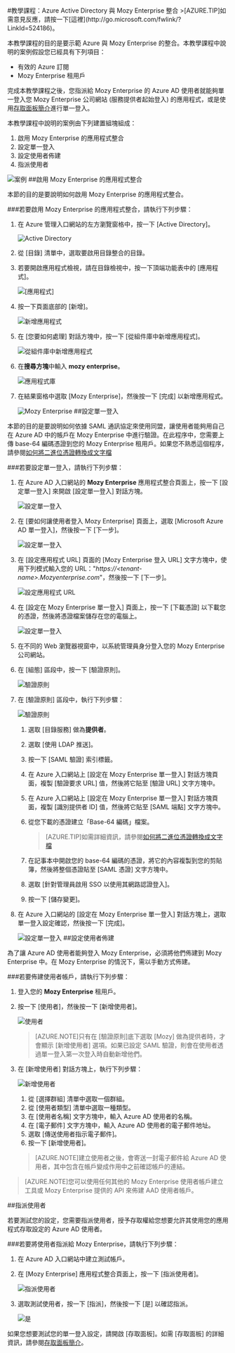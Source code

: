 <properties pageTitle="教學課程：Azure Active Directory 與 Mozy Enterprise 整合 | Microsoft Azure" description="了解如何使用 Mozy Enterprise 搭配 Azure Active Directory 來啟用單一登入、自動化佈建和更多功能！" services="active-directory" authors="MarkusVi"  documentationCenter="na" manager="stevenpo"/>
<tags ms.service="active-directory" ms.devlang="na" ms.topic="article" ms.tgt_pltfrm="na" ms.workload="identity" ms.date="08/01/2015" ms.author="markvi" />
#教學課程：Azure Active Directory 與 Mozy Enterprise 整合
>[AZURE.TIP]如需意見反應，請按一下[這裡](http://go.microsoft.com/fwlink/?LinkId=524186)。
  
本教學課程的目的是要示範 Azure 與 Mozy Enterprise 的整合。本教學課程中說明的案例假設您已經具有下列項目：

-   有效的 Azure 訂閱
-   Mozy Enterprise 租用戶
  
完成本教學課程之後，您指派給 Mozy Enterprise 的 Azure AD 使用者就能夠單一登入您 Mozy Enterprise 公司網站 (服務提供者起始登入) 的應用程式，或是使用[存取面板簡介](https://msdn.microsoft.com/library/dn308586)進行單一登入。
  
本教學課程中說明的案例由下列建置組塊組成：

1.  啟用 Mozy Enterprise 的應用程式整合
2.  設定單一登入
3.  設定使用者佈建
4.  指派使用者

![案例](./media/active-directory-saas-mozy-enterprise-tutorial/IC777308.png "案例")
##啟用 Mozy Enterprise 的應用程式整合
  
本節的目的是要說明如何啟用 Mozy Enterprise 的應用程式整合。

###若要啟用 Mozy Enterprise 的應用程式整合，請執行下列步驟：

1.  在 Azure 管理入口網站的左方瀏覽窗格中，按一下 [Active Directory]。

    ![Active Directory](./media/active-directory-saas-mozy-enterprise-tutorial/IC700993.png "Active Directory")

2.  從 [目錄] 清單中，選取要啟用目錄整合的目錄。

3.  若要開啟應用程式檢視，請在目錄檢視中，按一下頂端功能表中的 [應用程式]。

    ![[應用程式]](./media/active-directory-saas-mozy-enterprise-tutorial/IC700994.png "[應用程式]")

4.  按一下頁面底部的 [新增]。

    ![新增應用程式](./media/active-directory-saas-mozy-enterprise-tutorial/IC749321.png "新增應用程式")

5.  在 [您要如何處理] 對話方塊中，按一下 [從組件庫中新增應用程式]。

    ![從組件庫中新增應用程式](./media/active-directory-saas-mozy-enterprise-tutorial/IC749322.png "從組件庫中新增應用程式")

6.  在**搜尋方塊**中輸入 **mozy enterprise**。

    ![應用程式庫](./media/active-directory-saas-mozy-enterprise-tutorial/IC777309.png "應用程式庫")

7.  在結果窗格中選取 [Mozy Enterprise]，然後按一下 [完成] 以新增應用程式。

    ![Mozy Enterprise](./media/active-directory-saas-mozy-enterprise-tutorial/IC777310.png "Mozy Enterprise")
##設定單一登入
  
本節的目的是要說明如何依據 SAML 通訊協定來使用同盟，讓使用者能夠用自己在 Azure AD 中的帳戶在 Mozy Enterprise 中進行驗證。在此程序中，您需要上傳 base-64 編碼憑證到您的 Mozy Enterprise 租用戶。如果您不熟悉這個程序，請參閱[如何將二進位憑證轉換成文字檔](http://youtu.be/PlgrzUZ-Y1o)

###若要設定單一登入，請執行下列步驟：

1.  在 Azure AD 入口網站的 **Mozy Enterprise** 應用程式整合頁面上，按一下 [設定單一登入] 來開啟 [設定單一登入] 對話方塊。

    ![設定單一登入](./media/active-directory-saas-mozy-enterprise-tutorial/IC771709.png "設定單一登入")

2.  在 [要如何讓使用者登入 Mozy Enterprise] 頁面上，選取 [Microsoft Azure AD 單一登入]，然後按一下 [下一步]。

    ![設定單一登入](./media/active-directory-saas-mozy-enterprise-tutorial/IC777311.png "設定單一登入")

3.  在 [設定應用程式 URL] 頁面的 [Mozy Enterprise 登入 URL] 文字方塊中，使用下列模式輸入您的 URL："*https://\<tenant-name>.Mozyenterprise.com*"，然後按一下 [下一步]。

    ![設定應用程式 URL](./media/active-directory-saas-mozy-enterprise-tutorial/IC777312.png "設定應用程式 URL")

4.  在 [設定在 Mozy Enterprise 單一登入] 頁面上，按一下 [下載憑證] 以下載您的憑證，然後將憑證檔案儲存在您的電腦上。

    ![設定單一登入](./media/active-directory-saas-mozy-enterprise-tutorial/IC777313.png "設定單一登入")

5.  在不同的 Web 瀏覽器視窗中，以系統管理員身分登入您的 Mozy Enterprise 公司網站。

6.  在 [組態] 區段中，按一下 [驗證原則]。

    ![驗證原則](./media/active-directory-saas-mozy-enterprise-tutorial/IC777314.png "驗證原則")

7.  在 [驗證原則] 區段中，執行下列步驟：

    ![驗證原則](./media/active-directory-saas-mozy-enterprise-tutorial/IC777315.png "驗證原則")

    1.  選取 [目錄服務] 做為**提供者**。
    2.  選取 [使用 LDAP 推送]。
    3.  按一下 [SAML 驗證] 索引標籤。
    4.  在 Azure 入口網站上 [設定在 Mozy Enterprise 單一登入] 對話方塊頁面，複製 [驗證要求 URL] 值，然後將它貼至 [驗證 URL] 文字方塊中。
    5.  在 Azure 入口網站上 [設定在 Mozy Enterprise 單一登入] 對話方塊頁面，複製 [識別提供者 ID] 值，然後將它貼至 [SAML 端點] 文字方塊中。
    6.  從您下載的憑證建立「Base-64 編碼」檔案。  

        >[AZURE.TIP]如需詳細資訊，請參閱[如何將二進位憑證轉換成文字檔](http://youtu.be/PlgrzUZ-Y1o)

    7.  在記事本中開啟您的 base-64 編碼的憑證，將它的內容複製到您的剪貼簿，然後將整個憑證貼至 [SAML 憑證] 文字方塊中。
    8.  選取 [針對管理員啟用 SSO 以使用其網路認證登入]。
    9.  按一下 [儲存變更]。

8.  在 Azure 入口網站的 [設定在 Mozy Enterprise 單一登入] 對話方塊上，選取單一登入設定確認，然後按一下 [完成]。

    ![設定單一登入](./media/active-directory-saas-mozy-enterprise-tutorial/IC777316.png "設定單一登入")
##設定使用者佈建
  
為了讓 Azure AD 使用者能夠登入 Mozy Enterprise，必須將他們佈建到 Mozy Enterprise 中。在 Mozy Enterprise 的情況下，需以手動方式佈建。

###若要佈建使用者帳戶，請執行下列步驟：

1.  登入您的 **Mozy Enterprise** 租用戶。

2.  按一下 [使用者]，然後按一下 [新增使用者]。

    ![使用者](./media/active-directory-saas-mozy-enterprise-tutorial/IC777317.png "使用者")

    >[AZURE.NOTE]只有在 [驗證原則]底下選取 [Mozy] 做為提供者時，才會顯示 [新增使用者] 選項。如果已設定 SAML 驗證，則會在使用者透過單一登入第一次登入時自動新增他們。

3.  在 [新增使用者] 對話方塊上，執行下列步驟：

    ![新增使用者](./media/active-directory-saas-mozy-enterprise-tutorial/IC777318.png "新增使用者")

    1.  從 [選擇群組] 清單中選取一個群組。
    2.  從 [使用者類型] 清單中選取一種類型。
    3.  在 [使用者名稱] 文字方塊中，輸入 Azure AD 使用者的名稱。
    4.  在 [電子郵件] 文字方塊中，輸入 Azure AD 使用者的電子郵件地址。
    5.  選取 [傳送使用者指示電子郵件]。
    6.  按一下 [新增使用者]。

    >[AZURE.NOTE]建立使用者之後，會寄送一封電子郵件給 Azure AD 使用者，其中包含在帳戶變成作用中之前確認帳戶的連結。

>[AZURE.NOTE]您可以使用任何其他的 Mozy Enterprise 使用者帳戶建立工具或 Mozy Enterprise 提供的 API 來佈建 AAD 使用者帳戶。

##指派使用者
 
若要測試您的設定，您需要指派使用者，授予存取權給您想要允許其使用您的應用程式存取設定的 Azure AD 使用者。

###若要將使用者指派給 Mozy Enterprise，請執行下列步驟：

1.  在 Azure AD 入口網站中建立測試帳戶。

2.  在 [Mozy Enterprise] 應用程式整合頁面上，按一下 [指派使用者]。

    ![指派使用者](./media/active-directory-saas-mozy-enterprise-tutorial/IC777319.png "指派使用者")

3.  選取測試使用者，按一下 [指派]，然後按一下 [是] 以確認指派。

    ![是](./media/active-directory-saas-mozy-enterprise-tutorial/IC767830.png "是")
  
如果您想要測試您的單一登入設定，請開啟 [存取面板]。如需 [存取面板] 的詳細資訊，請參閱[存取面板簡介](https://msdn.microsoft.com/library/dn308586)。

<!---HONumber=August15_HO7-->